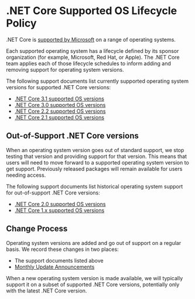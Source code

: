 # .NET Core Supported OS Lifecycle Policy

.NET Core is [supported by Microsoft](microsoft-support.md) on a range of operating systems. 

Each supported operating system has a lifecycle defined by its sponsor organization (for example, Microsoft, Red Hat, or Apple). The .NET Core team applies each of those lifecycle schedules to inform adding and removing support for operating system versions.

The following support documents list currently supported operating system versions for supported .NET Core versions:

* [.NET Core 3.1 supported OS versions](release-notes/3.1/3.1-supported-os.md)
* [.NET Core 3.0 supported OS versions](release-notes/3.0/3.0-supported-os.md)
* [.NET Core 2.2 supported OS versions](release-notes/2.2/2.2-supported-os.md)
* [.NET Core 2.1 supported OS versions](release-notes/2.1/2.1-supported-os.md)

## Out-of-Support .NET Core versions

When an operating system version goes out of standard support, we stop testing that version and providing support for that version. This means that users will need to move forward to a supported operating system version to get support. Previously released packages will remain available for users needing access.

The following support documents list historical operating system support for out-of-support .NET Core versions:

* [.NET Core 2.0 supported OS versions](release-notes/2.0/2.0-supported-os.md)
* [.NET Core 1.x supported OS versions](release-notes/1.0/1.0-supported-os.md)

## Change Process

Operating system versions are added and go out of support on a regular basis. We record these changes in two places:

* The support documents listed above
* [Monthly Update Announcements](https://github.com/dotnet/announcements/labels/Monthly-Update)

When a new operating system version is made available, we will typically support it on a subset of supported .NET Core versions, potentially only with the latest .NET Core version.
